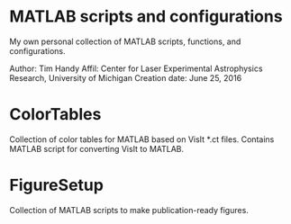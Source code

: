 # MATLAB scripts and configurations

My own personal collection of MATLAB scripts, functions, and configurations. 

Author:        Tim Handy
Affil:         Center for Laser Experimental Astrophysics Research, University of Michigan
Creation date: June 25, 2016

# ColorTables

Collection of color tables for MATLAB based on VisIt *.ct files. Contains MATLAB script for converting VisIt to MATLAB.

# FigureSetup

Collection of MATLAB scripts to make publication-ready figures.

